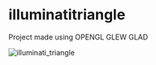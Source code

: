 # illuminatitriangle
Project made using OPENGL GLEW GLAD 

![illuminati_triangle](https://github.com/jhonsnow456/illuminatitriangle/blob/main/img/illuminati.png)
